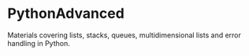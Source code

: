 # PythonAdvanced
Materials covering lists, stacks, queues, multidimensional lists and error handling in Python.

